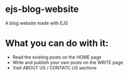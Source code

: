 # ejs-blog-website
A blog website made with EJS

# What you can do with it:
* Read the existing posts on the HOME page
* Write and publish your own posts on the WRITE page
* Visit ABOUT US / CONTATC US sections
